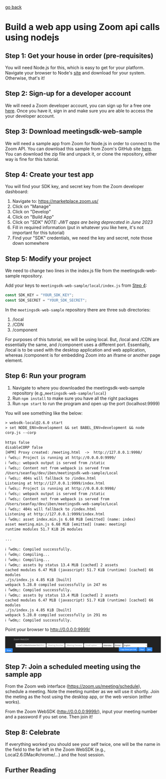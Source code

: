    <!-- Copyright 2020 SJULTRA, inc.

   Licensed under the Apache License, Version 2.0 (the "License");
   you may not use this file except in compliance with the License.
   You may obtain a copy of the License at

       http://www.apache.org/licenses/LICENSE-2.0

   Unless required by applicable law or agreed to in writing, software
   distributed under the License is distributed on an "AS IS" BASIS,
   WITHOUT WARRANTIES OR CONDITIONS OF ANY KIND, either express or implied.
   See the License for the specific language governing permissions and
   limitations under the License. -->

[go back](../Getting-Started)

# Build a web app using Zoom api calls using nodejs

## Step 1: Get your house in order (pre-requisites)

You will need Node.js for this, which is easy to get for your platform. Navigate your browser to Node's [site](https://nodejs.org/en/) and download for your system. Otherwise, that's it!

## Step 2: Sign-up for a developer account

We will need a Zoom developer account, you can sign up for a free one [here](https://developers.zoom.us/). Once you have it, sign in and make sure you are able to access the your developer account.

## Step 3: Download meetingsdk-web-sample

We will need a sample app from Zoom for Node.js in order to connect to the Zoom API. You can download this sample from Zoom's GitHub site [here](https://github.com/zoom/meetingsdk-web-sample). You can download the zip file and unpack it, or clone the repository, either way is fine for this tutorial.

## Step 4: Create your test app

You will find your SDK key, and secret key from the Zoom developer dashboard:

1. Navigate to: <https://marketplace.zoom.us/>
2. Click on "Manage"
3. Click on "Develop"
4. Click on "Build App"
5. Click on "SDK" *NOTE: JWT apps are being deprecated in June 2023*
6. Fill in required information (put in whatever you like here, it's not important for this tutorial)
7. Find your "SDK" credentials, we need the key and secret, note those down somewhere

## Step 5: Modify your project

We need to change two lines in the index.js file from the meetingsdk-web-sample repository.

Add your keys to `meetingsdk-web-sample/local/index.js` from [Step 4](#step-4-create-your-test-app):

```javascript
const SDK_KEY = "YOUR_SDK_KEY";
const SDK_SECRET = "YOUR_SDK_SECRET";
```

In the `meetingsdk-web-sample` repository there are three sub directories:

1. /local
2. /CDN
3. /component

For purposes of this tutorial, we will be using local. But, /local and /CDN are essentially the same, and /component uses a different port. Essentially, /local is to be used with the desktop application and web application, whereas /component is for embedding Zoom into an iframe or another page element.

## Step 6: Run your program

1. Navigate to where you downloaded the meetingsdk-web-sample repository (e.g.,`meetingsdk-web-sample/local`)
2. Run `npm install` to make sure you have all the right packages
3. Run `npm start` to run the program and open up the port (localhost:9999)

You will see something like the below:

```shell
> websdk-local@2.6.0 start
> set NODE_ENV=development && set BABEL_ENV=development && node corp.js --corp

https false
disableCORP false
[HPM] Proxy created: /meeting.html  ->  http://127.0.0.1:9998/
ℹ ｢wds｣: Project is running at http://0.0.0.0:9999/
ℹ ｢wds｣: webpack output is served from /static
ℹ ｢wds｣: Content not from webpack is served from /Users/seanfay/dev/iben/meetingsdk-web-sample/Local
ℹ ｢wds｣: 404s will fallback to /index.html
Listening at http://127.0.0.1:9999/index.html
ℹ ｢wds｣: Project is running at http://0.0.0.0:9998/
ℹ ｢wds｣: webpack output is served from /static
ℹ ｢wds｣: Content not from webpack is served from /Users/seanfay/dev/iben/meetingsdk-web-sample/Local
ℹ ｢wds｣: 404s will fallback to /index.html
Listening at http://127.0.0.1:9999/index.html
ℹ ｢wdm｣: asset index.min.js 6.68 MiB [emitted] (name: index)
asset meeting.min.js 6.68 MiB [emitted] (name: meeting)
runtime modules 51.7 KiB 26 modules

...

ℹ ｢wdm｣: Compiled successfully.
ℹ ｢wdm｣: Compiling...
ℹ ｢wdm｣: Compiling...
ℹ ｢wdm｣: assets by status 13.4 MiB [cached] 2 assets
cached modules 6.47 MiB (javascript) 51.7 KiB (runtime) [cached] 66 modules
./js/index.js 4.85 KiB [built]
webpack 5.28.0 compiled successfully in 247 ms
ℹ ｢wdm｣: Compiled successfully.
ℹ ｢wdm｣: assets by status 13.4 MiB [cached] 2 assets
cached modules 6.47 MiB (javascript) 51.7 KiB (runtime) [cached] 66 modules
./js/index.js 4.85 KiB [built]
webpack 5.28.0 compiled successfully in 291 ms
ℹ ｢wdm｣: Compiled successfully.
```

Point your browser to <http://0.0.0.0:9999/>

![Zoom WebSDK](zoom_websdk_screenshot1.png)

## Step 7: Join a scheduled meeting using the sample app

From the Zoom web interface (<https://zoom.us/meeting/schedule>), schedule a meeting. Note the meeting number as we will use it shortly. Join the meting as the host using the desktop app, or the web version (either works).

From the Zoom WebSDK (<http://0.0.0.0:9999/>), input your meeting number and a password if you set one. Then join it!

## Step 8: Celebrate

If everything worked you should see your self twice, one will be the name in the field to the far left in the Zoom WebSDK (e.g., Local2.6.0Mac#chrome/...) and the host session.

## Further Reading


